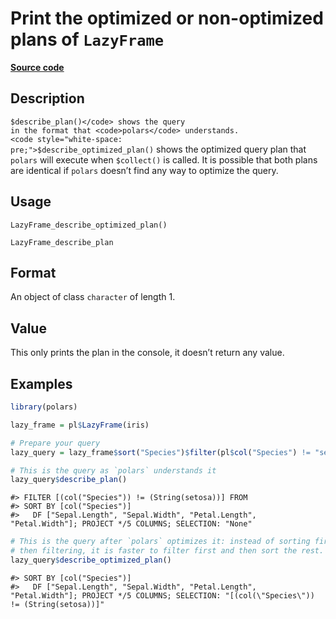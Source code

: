 
# Print the optimized or non-optimized plans of <code>LazyFrame</code>

[**Source code**](https://github.com/pola-rs/r-polars/tree/3908b5beab9ec917b825bad8f9a820caad37cb4a/R/#L)

## Description

<code style="white-space: pre;">$describe_plan()</code> shows the query
in the format that <code>polars</code> understands.
<code style="white-space: pre;">$describe_optimized_plan()</code> shows
the optimized query plan that <code>polars</code> will execute when
<code style="white-space: pre;">$collect()</code> is called. It is
possible that both plans are identical if <code>polars</code> doesn’t
find any way to optimize the query.

## Usage

<pre><code class='language-R'>LazyFrame_describe_optimized_plan()

LazyFrame_describe_plan
</code></pre>

## Format

An object of class <code>character</code> of length 1.

## Value

This only prints the plan in the console, it doesn’t return any value.

## Examples

``` r
library(polars)

lazy_frame = pl$LazyFrame(iris)

# Prepare your query
lazy_query = lazy_frame$sort("Species")$filter(pl$col("Species") != "setosa")

# This is the query as `polars` understands it
lazy_query$describe_plan()
```

    #> FILTER [(col("Species")) != (String(setosa))] FROM
    #> SORT BY [col("Species")]
    #>   DF ["Sepal.Length", "Sepal.Width", "Petal.Length", "Petal.Width"]; PROJECT */5 COLUMNS; SELECTION: "None"

``` r
# This is the query after `polars` optimizes it: instead of sorting first and
# then filtering, it is faster to filter first and then sort the rest.
lazy_query$describe_optimized_plan()
```

    #> SORT BY [col("Species")]
    #>   DF ["Sepal.Length", "Sepal.Width", "Petal.Length", "Petal.Width"]; PROJECT */5 COLUMNS; SELECTION: "[(col(\"Species\")) != (String(setosa))]"
